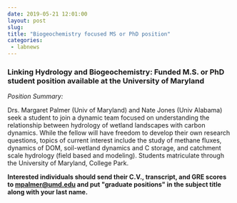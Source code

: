 ```yaml
---
date: 2019-05-21 12:01:00
layout: post
slug: 
title: "Biogeochemistry focused MS or PhD position"
categories:
 - labnews
---
```


### Linking Hydrology and Biogeochemistry: Funded M.S. or PhD student position available at the University of Maryland

*Position Summary:*

Drs. Margaret Palmer (Univ of Maryland) and Nate Jones (Univ Alabama) seek a student to join a dynamic team focused on understanding the relationship between hydrology of wetland landscapes with carbon dynamics. While the fellow will have freedom to develop their own research questions, topics of current interest include the study of methane fluxes, dynamics of DOM, soil-wetland dynamics and C storage, and catchment scale hydrology (field based and modeling). Students matriculate through the University of Maryland, College Park. 

**Interested individuals should send their C.V., transcript, and GRE scores to mpalmer@umd.edu and put "graduate positions" in the subject title along with your last name.**



